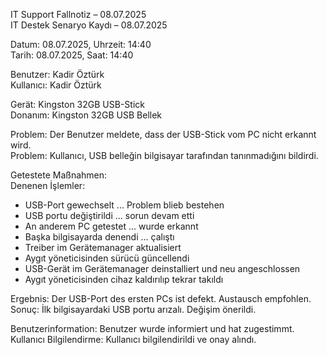 IT Support Fallnotiz – 08.07.2025  
IT Destek Senaryo Kaydı – 08.07.2025  

Datum: 08.07.2025, Uhrzeit: 14:40  
Tarih: 08.07.2025, Saat: 14:40  

Benutzer: Kadir Öztürk  
Kullanıcı: Kadir Öztürk  

Gerät: Kingston 32GB USB-Stick  
Donanım: Kingston 32GB USB Bellek  

Problem: Der Benutzer meldete, dass der USB-Stick vom PC nicht erkannt wird.  
Problem: Kullanıcı, USB belleğin bilgisayar tarafından tanınmadığını bildirdi.  

Getestete Maßnahmen:  
Denenen İşlemler:  
- USB-Port gewechselt ... Problem blieb bestehen  
- USB portu değiştirildi ... sorun devam etti  
- An anderem PC getestet ... wurde erkannt  
- Başka bilgisayarda denendi ... çalıştı  
- Treiber im Gerätemanager aktualisiert  
- Aygıt yöneticisinden sürücü güncellendi  
- USB-Gerät im Gerätemanager deinstalliert und neu angeschlossen  
- Aygıt yöneticisinden cihaz kaldırılıp tekrar takıldı  

Ergebnis: Der USB-Port des ersten PCs ist defekt. Austausch empfohlen.  
Sonuç: İlk bilgisayardaki USB portu arızalı. Değişim önerildi.  

Benutzerinformation: Benutzer wurde informiert und hat zugestimmt.  
Kullanıcı Bilgilendirme: Kullanıcı bilgilendirildi ve onay alındı.
